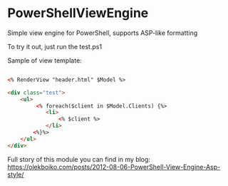 PowerShellViewEngine
====================

Simple view engine for PowerShell, supports ASP-like formatting

To try it out, just run the test.ps1

Sample of view template:
```html

<% RenderView "header.html" $Model %>

<div class="test">
	<ul>
		 <% foreach($client in $Model.Clients) {%>
			<li>
				<% $client %>
			</li>
		<%}%>
	</ul>
</div>

```

Full story of this module you can find in my blog: https://olekboiko.com/posts/2012-08-06-PowerShell-View-Engine-Asp-style/
